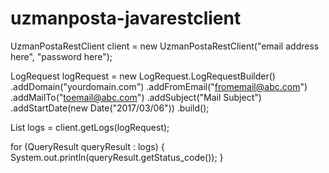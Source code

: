 # uzmanposta-javarestclient


UzmanPostaRestClient client = new UzmanPostaRestClient("email address here", "password here");
		
LogRequest logRequest = new LogRequest.LogRequestBuilder()
.addDomain("yourdomain.com")
.addFromEmail("fromemail@abc.com")
.addMailTo("toemail@abc.com")
.addSubject("Mail Subject")
.addStartDate(new Date("2017/03/06"))
.build();
		
List<QueryResult> logs = client.getLogs(logRequest);	

for (QueryResult queryResult : logs) {
  System.out.println(queryResult.getStatus_code());
}

